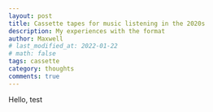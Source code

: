 ```yaml
---
layout: post
title: Cassette tapes for music listening in the 2020s
description: My experiences with the format
author: Maxwell
# last_modified_at: 2022-01-22
# math: false
tags: cassette
category: thoughts
comments: true
---
```


Hello, test